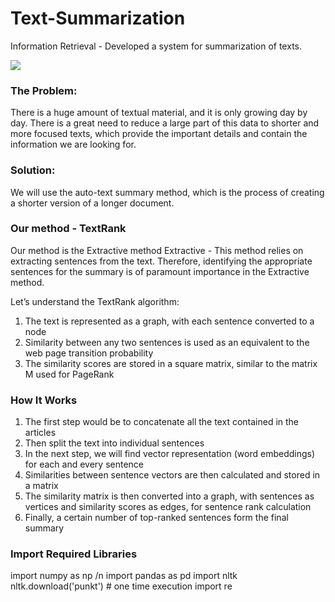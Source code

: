 # Text-Summarization
Information Retrieval - Developed a system for summarization of texts.


<p style="display: flex;">
    <img src="https://github.com/mor0981/Text-Summarization-/blob/master/image.png" >
</p>

### The Problem:
There is a huge amount of textual material, and it is only growing day by day.
There is a great need to reduce a large part of this data to shorter and more focused texts, which provide the important details and contain the information we are looking for.

### Solution:
We will use the auto-text summary method, which is the process of creating a shorter version of a longer document.

### Our method - TextRank

Our method is the Extractive method
Extractive - This method relies on extracting sentences from the text.
Therefore, identifying the appropriate sentences for the summary is of paramount importance in the Extractive method.

Let’s understand the TextRank algorithm:

1) The text is represented as a graph, with each sentence converted to a node
2) Similarity between any two sentences is used as an equivalent to the web page transition probability
3) The similarity scores are stored in a square matrix, similar to the matrix M used for PageRank

### How It Works

1) The first step would be to concatenate all the text contained in the articles
2) Then split the text into individual sentences
3) In the next step, we will find vector representation (word embeddings) for each and every sentence
4) Similarities between sentence vectors are then calculated and stored in a matrix
5) The similarity matrix is then converted into a graph, with sentences as vertices and similarity scores as edges, for sentence rank calculation
6) Finally, a certain number of top-ranked sentences form the final summary

### Import Required Libraries

import numpy as np /n
import pandas as pd
import nltk
nltk.download('punkt') # one time execution
import re


